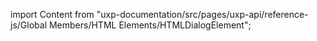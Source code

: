 
import Content from "uxp-documentation/src/pages/uxp-api/reference-js/Global Members/HTML Elements/HTMLDialogElement";

<Content query="product=photoshop"/>
